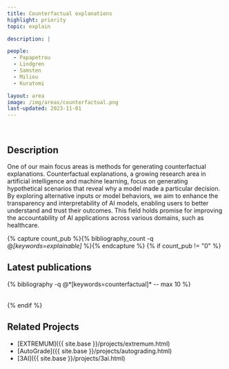 ```yaml
---
title: Counterfactual explanations
highlight: priority
topic: explain

description: |

people:
  - Papapetrou
  - Lindgren
  - Samsten
  - Miliou
  - Kuratomi

layout: area
image: /img/areas/counterfactual.png
last-updated: 2023-11-01
---
```


<br>

## Description

One of our main focus areas is methods for generating counterfactual explanations. Counterfactual explanations, a growing research area in artificial intelligence and machine learning, focus on generating hypothetical scenarios that reveal why a model made a particular decision. By exploring alternative inputs or model behaviors, we aim to enhance the transparency and interpretability of AI models, enabling users to better understand and trust their outcomes. This field holds promise for improving the accountability of AI applications across various domains, such as healthcare.


{% capture count_pub %}{% bibliography_count -q @*[keywords=explainable]* %}{% endcapture %}
{% if count_pub != "0" %}
<br>

## Latest publications

<div class="publications">
    <table class="table">
        <tbody>
        <tr>
          {% bibliography -q @*[keywords=counterfactual]*  -- max 10 %}
        </tr>
        </tbody>
    </table>
</div>
{% endif %}

<br>

## Related Projects

- [EXTREMUM]({{ site.base }}/projects/extremum.html)
- [AutoGrade]({{ site.base }}/projects/autograding.html)
- [3AI]({{ site.base }}/projects/3ai.html)
